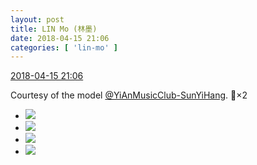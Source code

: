 ```yaml
---
layout: post
title: LIN Mo (林墨)
date: 2018-04-15 21:06
categories: [ 'lin-mo' ]
---
```


<div class="weibo-info">
  <a href="https://weibo.com/6108312042/Gcf0dp2uB">2018-04-15 21:06</a>
</div>

Courtesy of the model [@YiAnMusicClub-SunYiHang](https://weibo.com/u/6108316220). :clap:×2

<!-- more -->

<ul class="weibo-pic-list-2">
  <li class="weibo-pic">
    <a href="//wx4.sinaimg.cn/mw690/006FnQZYgy1fqdn9kovofj31dc0wwnpd.jpg"><img src="//wx4.sinaimg.cn/thumb150/006FnQZYgy1fqdn9kovofj31dc0wwnpd.jpg"/></a>
  </li>
  <li class="weibo-pic">
    <a href="//wx2.sinaimg.cn/mw690/006FnQZYgy1fqdn9m5vo8j31dc0ww4pe.jpg"><img src="//wx2.sinaimg.cn/thumb150/006FnQZYgy1fqdn9m5vo8j31dc0ww4pe.jpg"/></a>
  </li>
  <li class="weibo-pic">
    <a href="//wx3.sinaimg.cn/mw690/006FnQZYgy1fqdn9j3rptj31sg1sgkjl.jpg"><img src="//wx3.sinaimg.cn/thumb150/006FnQZYgy1fqdn9j3rptj31sg1sgkjl.jpg"/></a>
  </li>
  <li class="weibo-pic">
    <a href="//wx2.sinaimg.cn/mw690/006FnQZYgy1fqdn9nosmxj31sg1sg7wh.jpg"><img src="//wx2.sinaimg.cn/thumb150/006FnQZYgy1fqdn9nosmxj31sg1sg7wh.jpg"/></a>
  </li>
</ul>

